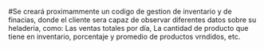 #Se creará proximammente un codigo de gestion de inventario y de finacias, donde el cliente sera capaz de observar diferentes datos sobre su heladeria, como: Las ventas totales por día, La cantidad de producto que tiene en inventario, porcentaje y promedio de productos vrndidos, etc.